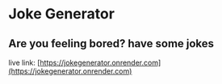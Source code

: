 # Joke Generator
## Are you feeling bored? have some jokes
live link: [https://jokegenerator.onrender.com](https://jokegenerator.onrender.com)

